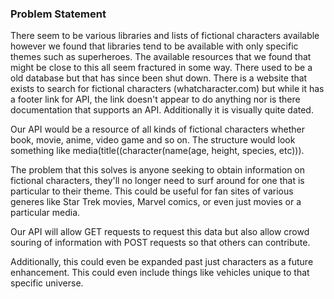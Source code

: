 ### Problem Statement
There seem to be various libraries and lists of fictional characters available however we found that libraries tend to be available with only specific themes such as superheroes. The available resources that we found that might be close to this all seem fractured in some way. There used to be a old database but that has since been shut down. There is a website that exists to search for fictional characters (whatcharacter.com) but while it has a footer link for API, the link doesn't appear to do anything nor is there documentation that supports an API. Additionally it is visually quite dated.

Our API would be a resource of all kinds of fictional characters whether book, movie, anime, video game and so on. The structure would look something like media(title((character(name(age, height, species, etc))).

The problem that this solves is anyone seeking to obtain information on fictional characters, they'll no longer need to surf around for one that is particular to their theme. This could be useful for fan sites of various generes like Star Trek movies, Marvel comics, or even just movies or a particular media.

Our API will allow GET requests to request this data but also allow crowd souring of information with POST requests so that others can contribute.

Additionally, this could even be expanded past just characters as a future enhancement. This could even include things like vehicles unique to that specific universe.